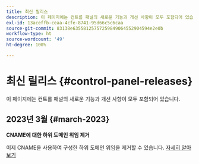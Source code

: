 ```yaml
---
title: 최신 릴리스
description: 이 페이지에는 컨트롤 패널의 새로운 기능과 개선 사항이 모두 포함되어 있습니다.
exl-id: 13aceffb-ceaa-4cfe-8741-95d66c5c6caa
source-git-commit: 83138e63558125757259849064552904594e2e0b
workflow-type: ht
source-wordcount: '49'
ht-degree: 100%

---
```


# 최신 릴리스 {#control-panel-releases}

이 페이지에는 컨트롤 패널의 새로운 기능과 개선 사항이 모두 포함되어 있습니다.

## 2023년 3월 {#march-2023}

**CNAME에 대한 하위 도메인 위임 제거**

이제 CNAME을 사용하여 구성한 하위 도메인 위임을 제거할 수 있습니다. [자세히 알아보기](../subdomains-certificates/using/remove-delegated-subdomains.md)